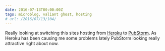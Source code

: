 ```yaml
---
date: 2016-07-13T00:00:00Z
tags: microblog, valiant ghost, hosting
# url: /2016/07/13/104/
---
```


Really looking at switching this sites hosting from [Heroku](https://heroku.com) to [PubStorm](http://nitrous.us4.list-manage.com/track/click?u=40aef44b6df80a146dc4163c7&id=56064cfc3a&e=df3afc2f13). As Heroku has been causing me some problems lately PubStorm looking really attractive right about now.
